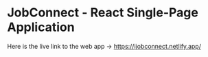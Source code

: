 # JobConnect - React Single-Page Application

Here is the live link to the web app -> https://ijobconnect.netlify.app/
